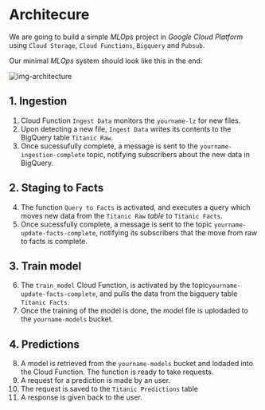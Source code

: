 # Architecure

We are going to build a simple *MLOps* project in *Google Cloud Platform* using
`Cloud Storage`, `Cloud Functions`, `Bigquery` and `Pubsub`.

Our minimal *MLOps* system should look like this in the end:

![img-architecture](./resources/architecture/architecture.drawio.svg)

## 1. Ingestion

1. Cloud Function `Ingest Data` monitors the `yourname-lz` for new files.
2. Upon detecting a new file, `Ingest Data` writes its contents to the BigQuery table `Titanic Raw`.
3. Once sucessufully complete, a message is sent to the `yourname-ingestion-complete` topic, notifying subscribers about the new data in BigQuery.

## 2. Staging to Facts

4. The function `Query to Facts` is activated, and executes a query which moves new data from the `Titanic Raw` *table* to `Titanic Facts`.
5. Once sucessfully complete, a message is sent to the topic `yourname-update-facts-complete`, notifying its subscribers that the move from raw to facts is complete.

## 3. Train model

6. The `train_model` Cloud Function, is activated by the topic`yourname-update-facts-complete`, and pulls the data from the bigquery table `Titanic Facts`.
7. Once the training of the model is done, the model file is uplodaded to the `yourname-models` bucket.

## 4. Predictions

8. A model is retrieved from the  `yourname-models` bucket and lodaded into the Cloud Function. The function is ready to take requests.
9. A request for a prediction is made by an user.
10. The request is saved to the `Titanic Predictions` table
11. A response is given back to the user.
